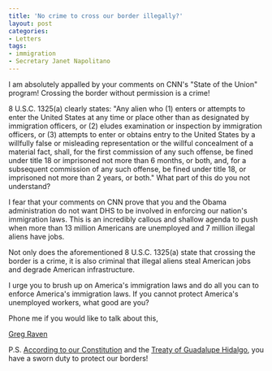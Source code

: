 ```yaml
---
title: 'No crime to cross our border illegally?'
layout: post
categories:
- Letters
tags:
- immigration
- Secretary Janet Napolitano
---
```


I am absolutely appalled by your comments on CNN's "State of the Union" program! Crossing the border without permission is a crime!  
  
8 U.S.C. 1325(a) clearly states: "Any alien who (1) enters or attempts to enter the United States at any time or place other than as designated by immigration officers, or (2) eludes examination or inspection by immigration officers, or (3) attempts to enter or obtains entry to the United States by a willfully false or misleading representation or the willful concealment of a material fact, shall, for the first commission of any such offense, be fined under title 18 or imprisoned not more than 6 months, or both, and, for a subsequent commission of any such offense, be fined under title 18, or imprisoned not more than 2 years, or both." What part of this do you not understand?

I fear that your comments on CNN prove that you and the Obama administration do not want DHS to be involved in enforcing our nation's immigration laws. This is an incredibly callous and shallow agenda to push when more than 13 million Americans are unemployed and 7 million illegal aliens have jobs.

Not only does the aforementioned 8 U.S.C. 1325(a) state that crossing the border is a crime, it is also criminal that illegal aliens steal American jobs and degrade American infrastructure.

I urge you to brush up on America's immigration laws and do all you can to enforce America's immigration laws. If you cannot protect America's unemployed workers, what good are you?

Phone me if you would like to talk about this,

[Greg Raven](https://www.gregraven.org/)

P.S. [According to our Constitution](https://www.hatefacts.com/its-the-law/index.html) and the [Treaty of Guadalupe Hidalgo](https://www.hatefacts.com/its-the-law/index.html), you have a sworn duty to protect our borders!